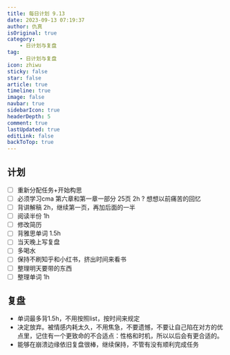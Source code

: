 ```yaml
---
title: 每日计划 9.13
date: 2023-09-13 07:19:37
author: 仇真
isOriginal: true
category: 
    - 日计划与复盘
tag:
    - 日计划与复盘
icon: zhiwu
sticky: false
star: false
article: true
timeline: true
image: false
navbar: true
sidebarIcon: true
headerDepth: 5
comment: true
lastUpdated: true
editLink: false
backToTop: true
---
```


## 计划

- [ ] 重新分配任务+开始构思
- [ ] 必须学习cma 第六章和第一章一部分 25页 2h ?   想想以前痛苦的回忆
- [ ] 背讲解稿 2h，继续第一页，再加后面的一半      
- [ ] 阅读半份 1h
- [ ] 修改简历 
- [ ] 背雅思单词 1.5h
- [ ] 当天晚上写复盘
- [ ] 多喝水
- [ ] 保持不刷知乎和小红书，挤出时间来看书
- [ ] 整理明天要带的东西
- [ ] 整理单词   1h

## 复盘

- 单词最多背1.5h，不用按照list，按时间来规定
- 决定放弃。被情感内耗太久，不用焦急，不要遗憾，不要让自己陷在对方的优点里，记住有一个更致命的不合适点：性格和时机，所以以后会有更合适的。
- 能够在崩溃边缘依旧复盘很棒，继续保持，不管有没有顺利完成任务
